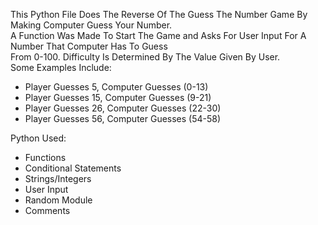 This Python File Does The Reverse Of The Guess The Number Game By Making Computer Guess Your Number.<br>
A Function Was Made To Start The Game and Asks For User Input For A Number That Computer Has To Guess<br>
From 0-100. Difficulty Is Determined By The Value Given By User.<br>
Some Examples Include:

- Player Guesses 5, Computer Guesses (0-13)
- Player Guesses 15, Computer Guesses (9-21)
- Player Guesses 26, Computer Guesses (22-30)
- Player Guesses 56, Computer Guesses (54-58)

Python Used:

- Functions
- Conditional Statements
- Strings/Integers
- User Input
- Random Module
- Comments
